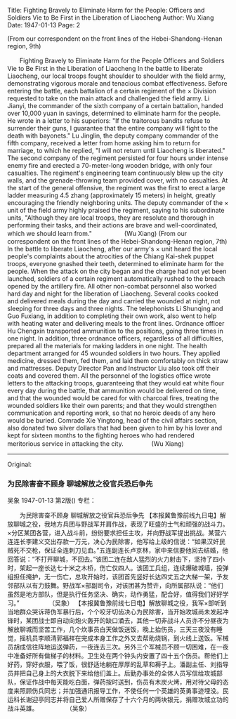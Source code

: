 Title: Fighting Bravely to Eliminate Harm for the People: Officers and Soldiers Vie to Be First in the Liberation of Liaocheng
Author: Wu Xiang
Date: 1947-01-13
Page: 2

(From our correspondent on the front lines of the Hebei-Shandong-Henan region, 9th)

　　Fighting Bravely to Eliminate Harm for the People
    Officers and Soldiers Vie to Be First in the Liberation of Liaocheng
    In the battle to liberate Liaocheng, our local troops fought shoulder to shoulder with the field army, demonstrating vigorous morale and tenacious combat effectiveness. Before entering the battle, each battalion of a certain regiment of the × Division requested to take on the main attack and challenged the field army. Li Jianyi, the commander of the sixth company of a certain battalion, handed over 10,000 yuan in savings, determined to eliminate harm for the people. He wrote in a letter to his superiors: "If the traitorous bandits refuse to surrender their guns, I guarantee that the entire company will fight to the death with bayonets." Lu Jinglin, the deputy company commander of the fifth company, received a letter from home asking him to return for marriage, to which he replied, "I will not return until Liaocheng is liberated." The second company of the regiment persisted for four hours under intense enemy fire and erected a 70-meter-long wooden bridge, with only four casualties. The regiment's engineering team continuously blew up the city walls, and the grenade-throwing team provided cover, with no casualties. At the start of the general offensive, the regiment was the first to erect a large ladder measuring 4.5 zhang (approximately 15 meters) in height, greatly encouraging the friendly neighboring units. The deputy commander of the × unit of the field army highly praised the regiment, saying to his subordinate units, "Although they are local troops, they are resolute and thorough in performing their tasks, and their actions are brave and well-coordinated, which we should learn from."
　　　　　(Wu Xiang)
    (From our correspondent on the front lines of the Hebei-Shandong-Henan region, 7th) In the battle to liberate Liaocheng, after our army's × unit heard the local people's complaints about the atrocities of the Chiang Kai-shek puppet troops, everyone gnashed their teeth, determined to eliminate harm for the people. When the attack on the city began and the charge had not yet been launched, soldiers of a certain regiment automatically rushed to the breach opened by the artillery fire. All other non-combat personnel also worked hard day and night for the liberation of Liaocheng. Several cooks cooked and delivered meals during the day and carried the wounded at night, not sleeping for three days and three nights. The telephonists Li Shunqing and Guo Fuxiang, in addition to completing their own work, also went to help with heating water and delivering meals to the front lines. Ordnance officer Hu Chengxin transported ammunition to the positions, going three times in one night. In addition, three ordnance officers, regardless of all difficulties, prepared all the materials for making ladders in one night. The health department arranged for 45 wounded soldiers in two hours. They applied medicine, dressed them, fed them, and laid them comfortably on thick straw and mattresses. Deputy Director Pan and Instructor Liu also took off their coats and covered them. All the personnel of the logistics office wrote letters to the attacking troops, guaranteeing that they would eat white flour every day during the battle, that ammunition would be delivered on time, and that the wounded would be cared for with charcoal fires, treating the wounded soldiers like their own parents; and that they would strengthen communication and reporting work, so that no heroic deeds of any hero would be buried. Comrade Xie Yingtong, head of the civil affairs section, also donated two silver dollars that had been given to him by his lover and kept for sixteen months to the fighting heroes who had rendered meritorious service in attacking the city.
　　　　          (Wu Xiang)



<hr /> 

Original: 


### 为民除害奋不顾身  聊城解放之役官兵恐后争先
吴象
1947-01-13
第2版()
专栏：

　　为民除害奋不顾身
    聊城解放之役官兵恐后争先
    【本报冀鲁豫前线九日电】解放聊城之役，我地方兵团与野战军并肩作战，表现了旺盛的士气和顽强的战斗力。×分区某团各营，进入战斗前，纷纷要求担任主攻，并向野战军提出挑战。某营六连连长李建义交出存款一万元，决心为民除害，他写给上级的信说：“如果汉奸民贼死不交枪，保证全连刺刀见血。”五连副连长卢京林，家中来信要他回去结婚，他回答说：“不打开聊城，不回去。”该团二连在敌人猛烈的火力射击下，坚持了四小时，架起一座长达七十米之木桥，伤亡仅四人。该团工兵组，连续爆破城墙，投弹组担任掩护，无一伤亡，总攻开始时，该团首先竖好长达四丈五之大梯一架，予友邻部队以有力鼓舞。野战军×部副司令，对该团甚为赞许，向所属部队说：“他们虽然是地方部队，但是执行任务坚决、确实，动作勇猛，配合好，值得我们好好学习。”
　　　　　（吴象）
    【本报冀鲁豫前线七日电】解放聊城之役，我军×部听到当地群众哭诉蒋伪军暴行后，个个咬牙切齿决心为民除害，当开始攻城尚未发起冲锋时，某团战士即自动向炮火轰开的缺口涌去，其他一切非战斗人员亦不分昼夜为解放聊城而坚苦工作，几个炊事员白天做饭送饭，晚上抬伤员，三天三夜没有睡觉，摇机员李顺清郭福祥在完成本身工作之外又去帮助烧锅，到火线上送饭。军械员胡成信往阵地运送弹药，一夜连去三次。另外三个军械员不顾一切困难，在一夜中准备好所有做梯子的材料。卫生处在两个钟头内安置了四十五个伤员。帮他们上好药，穿好衣服，喂了饭，很舒适地躺在厚厚的乱草和褥子上。潘副主任、刘指导员并把自己身上的大衣脱下来给他们盖上。后勤办事处的全体人员写信给攻城部队，保证作战中每天能吃白面，弹药按时送到，伤员有木炭火烤，用对待父母的态度来照顾伤兵同志；并加强通讯报导工作，不使任何一个英雄的英勇事迹埋没。民运科长谢迎亭同志并将自己爱人所赠保存了十六个月的两块银元，捐赠攻城立功的战斗英雄。
　　　　          （吴象）
